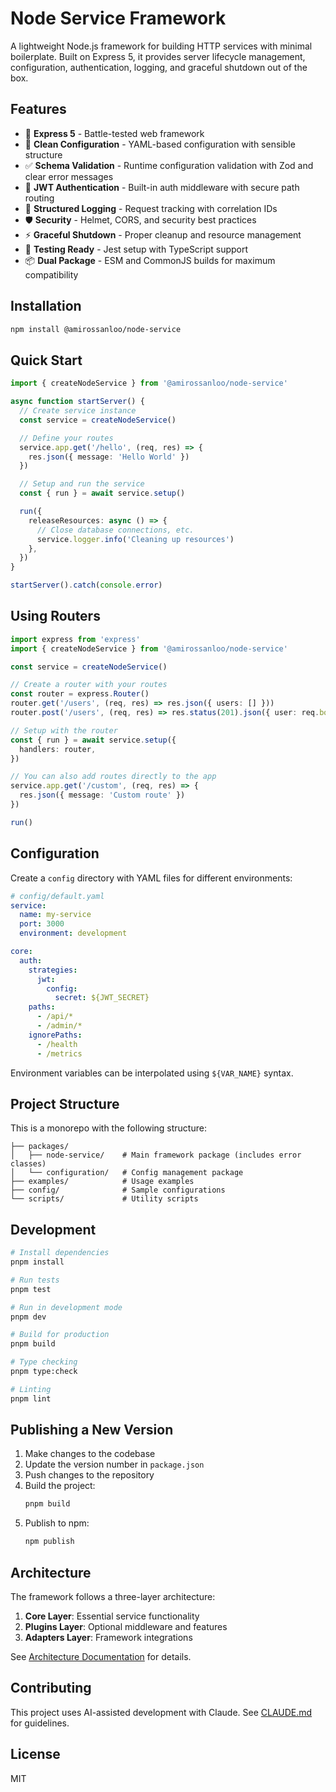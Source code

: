# Node Service Framework

A lightweight Node.js framework for building HTTP services with minimal boilerplate. Built on Express 5, it provides server lifecycle management, configuration, authentication, logging, and graceful shutdown out of the box.

## Features

- 🚀 **Express 5** - Battle-tested web framework
- 🔧 **Clean Configuration** - YAML-based configuration with sensible structure
- ✅ **Schema Validation** - Runtime configuration validation with Zod and clear error messages
- 🔐 **JWT Authentication** - Built-in auth middleware with secure path routing
- 📝 **Structured Logging** - Request tracking with correlation IDs
- 🛡️ **Security** - Helmet, CORS, and security best practices
- ⚡ **Graceful Shutdown** - Proper cleanup and resource management
- 🧪 **Testing Ready** - Jest setup with TypeScript support
- 📦 **Dual Package** - ESM and CommonJS builds for maximum compatibility

## Installation

```bash
npm install @amirossanloo/node-service
```

## Quick Start

```typescript
import { createNodeService } from '@amirossanloo/node-service'

async function startServer() {
  // Create service instance
  const service = createNodeService()

  // Define your routes
  service.app.get('/hello', (req, res) => {
    res.json({ message: 'Hello World' })
  })

  // Setup and run the service
  const { run } = await service.setup()

  run({
    releaseResources: async () => {
      // Close database connections, etc.
      service.logger.info('Cleaning up resources')
    },
  })
}

startServer().catch(console.error)
```

## Using Routers

```typescript
import express from 'express'
import { createNodeService } from '@amirossanloo/node-service'

const service = createNodeService()

// Create a router with your routes
const router = express.Router()
router.get('/users', (req, res) => res.json({ users: [] }))
router.post('/users', (req, res) => res.status(201).json({ user: req.body }))

// Setup with the router
const { run } = await service.setup({
  handlers: router,
})

// You can also add routes directly to the app
service.app.get('/custom', (req, res) => {
  res.json({ message: 'Custom route' })
})

run()
```

## Configuration

Create a `config` directory with YAML files for different environments:

```yaml
# config/default.yaml
service:
  name: my-service
  port: 3000
  environment: development

core:
  auth:
    strategies:
      jwt:
        config:
          secret: ${JWT_SECRET}
    paths:
      - /api/*
      - /admin/*
    ignorePaths:
      - /health
      - /metrics
```

Environment variables can be interpolated using `${VAR_NAME}` syntax.

## Project Structure

This is a monorepo with the following structure:

```
├── packages/
│   ├── node-service/    # Main framework package (includes error classes)
│   └── configuration/   # Config management package
├── examples/            # Usage examples
├── config/              # Sample configurations
└── scripts/             # Utility scripts
```

## Development

```bash
# Install dependencies
pnpm install

# Run tests
pnpm test

# Run in development mode
pnpm dev

# Build for production
pnpm build

# Type checking
pnpm type:check

# Linting
pnpm lint
```

## Publishing a New Version

1. Make changes to the codebase
2. Update the version number in `package.json`
3. Push changes to the repository
4. Build the project:
   ```bash
   pnpm build
   ```
5. Publish to npm:
   ```bash
   npm publish
   ```

## Architecture

The framework follows a three-layer architecture:

1. **Core Layer**: Essential service functionality
2. **Plugins Layer**: Optional middleware and features
3. **Adapters Layer**: Framework integrations

See [Architecture Documentation](./.claude/docs/node-service.md) for details.

## Contributing

This project uses AI-assisted development with Claude. See [CLAUDE.md](./CLAUDE.md) for guidelines.

## License

MIT
